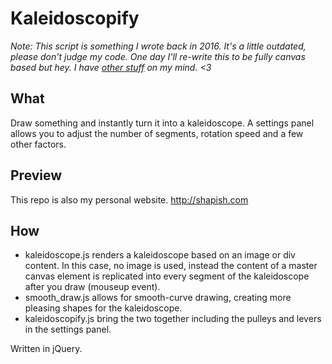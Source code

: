 <!--
  Title: Kaleidoscopify
  Description: Draw something and instantly turn it into a kaleidoscope.
  Author: Moenen Erbuer (shapish)
	Contact: moenen@shapish.com
  -->

# Kaleidoscopify

_Note: This script is something I wrote back in 2016. It's a little outdated, please don't judge my code. One day I'll re-write this to be fully canvas based but hey. I have [other stuff](https://arthur.io) on my mind. <3_

## What

Draw something and instantly turn it into a kaleidoscope. A settings panel allows you to adjust the number of segments, rotation speed and a few other factors.

## Preview

This repo is also my personal website.
http://shapish.com

## How

-   kaleidoscope.js renders a kaleidoscope based on an image or div content. In this case, no image is used, instead the content of a master canvas element is replicated into every segment of the kaleidoscope after you draw (mouseup event).
-   smooth_draw.js allows for smooth-curve drawing, creating more pleasing shapes for the kaleidoscope.
-   kaleidoscopify.js bring the two together including the pulleys and levers in the settings panel.

Written in jQuery.
